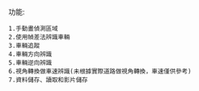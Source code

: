 功能:

    1.手動畫偵測區域
    2.使用幀差法辨識車輛
    3.車輛追蹤
    4.車輛方向辨識
    5.車輛逆向辨識
    6.視角轉換做車速辨識(未根據實際道路做視角轉換，車速僅供參考)
    7.資料儲存、讀取和影片儲存
